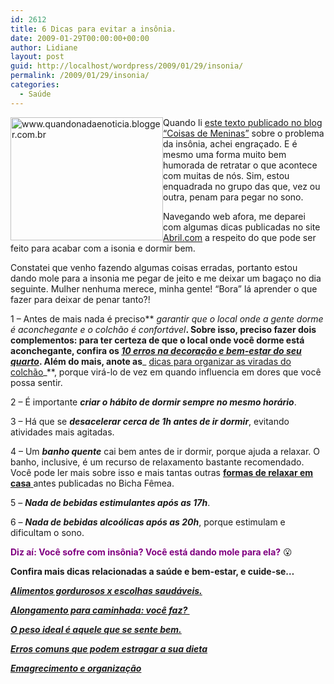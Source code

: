 ```yaml
---
id: 2612
title: 6 Dicas para evitar a insônia.
date: 2009-01-29T00:00:00+00:00
author: Lidiane
layout: post
guid: http://localhost/wordpress/2009/01/29/insonia/
permalink: /2009/01/29/insonia/
categories:
  - Saúde
---
```

<a href="http://www.trololodemulher.com.br/2009/01/19/dicas-relaxamento/" target="_self"><img style="display: inline; margin-left: 0; margin-right: 0; border-width: 0;" title="www.quandonadaenoticia.blogger.com.br" src="http://www.trololodemulher.com.br/blog/wp-content/uploads/2009/01/insonia-thumb.jpg" border="0" alt="www.quandonadaenoticia.blogger.com.br" width="244" height="197" align="left" /></a>

Quando li <a href="http://coisas-para-meninas.blogspot.com/2009/01/insonia.html" target="_blank">este texto publicado no blog “Coisas de Meninas”</a> sobre o problema da insônia, achei engraçado. E é mesmo uma forma muito bem humorada de retratar o que acontece com muitas de nós. Sim, estou enquadrada no grupo das que, vez ou outra, penam para pegar no sono. 

Navegando web afora, me deparei com algumas dicas publicadas no site <a href="http://www.abril.com.br/fotos/dicas-bom-sono/?ft=mulher-quarto-rosa-01g.jpg" target="_blank">Abril.com</a> a respeito do que pode ser feito para acabar com a isonia e dormir bem.

Constatei que venho fazendo algumas coisas erradas, portanto estou dando mole para a insonia me pegar de jeito e me deixar um bagaço no dia seguinte. Mulher nenhuma merece, minha gente! “Bora” lá aprender o que fazer para deixar de penar tanto?!

1 – Antes de mais nada é preciso** _garantir que o local onde a gente dorme é aconchegante e o colchão é confortável_**. Sobre isso, preciso fazer dois complementos: para ter certeza de que o local onde você dorme está aconchegante, confira os **_<a href="http://www.trololodemulher.com.br/2009/01/15/os-10-erros-em-seu-quarto/" target="_self">10 erros na decoração e bem-estar do seu quarto</a>_**. Além do mais, anote as**_ <a href="http://www.trololodemulher.com.br/2009/12/15/dica-como-virar-colchao/" target="_self">dicas para organizar as viradas do colchão</a>_**, porque virá-lo de vez em quando influencia em dores que você possa sentir.

2 – É importante **_criar o hábito de dormir sempre no mesmo horário_**.

3 – Há que se **_desacelerar cerca de 1h antes de ir dormir_**, evitando atividades mais agitadas.

4 – Um **_banho quente_** cai bem antes de ir dormir, porque ajuda a relaxar. O banho, inclusive, é um recurso de relaxamento bastante recomendado. Você pode ler mais sobre isso e mais tantas outras <a href="http://www.trololodemulher.com.br/2009/01/19/dicas-relaxamento/" target="_self"><strong>formas de relaxar em casa</strong> </a>antes publicadas no Bicha Fêmea.

5 – **_Nada de bebidas estimulantes após as 17h_**.

6 – **_Nada de bebidas alcoólicas após as 20h_**, porque estimulam e dificultam o sono.

**<span style="color: #800080;">Diz aí: Você sofre com insônia? Você está dando mole para ela?</span>** 😮

**Confira mais dicas relacionadas a saúde e bem-estar, e cuide-se&#8230;**

**_<a href="http://www.trololodemulher.com.br/2010/05/28/escolha-alimentos-saudaveis/" target="_self">Alimentos gordurosos x escolhas saudáveis.</a>_**

**_<a href="http://www.trololodemulher.com.br/2010/03/05/alongamento-caminhada/" target="_self">Alongamento para caminhada: você faz? </a>_**

**_<a href="http://www.trololodemulher.com.br/2010/03/01/bicha-femea-colaboradora-%e2%80%93-luciana-kotaka-2/" target="_self">O peso ideal é aquele que se sente bem.</a>_**

**_<a href="http://www.trololodemulher.com.br/2010/02/02/dieta/" target="_self">Erros comuns que podem estragar a sua dieta</a>_**

**_<a href="http://www.trololodemulher.com.br/2010/01/26/emagrecimento/" target="_self">Emagrecimento e organização</a>_**